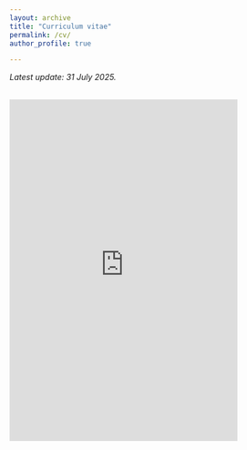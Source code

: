 ```yaml
---
layout: archive
title: "Curriculum vitae"
permalink: /cv/
author_profile: true

---
```



_Latest update: 31 July 2025._


<br/>

<embed src="https://gerbenzaagsma.github.io/files/Zaagsma-CV-20250731.pdf" type="application/pdf" width="400px" height="600px" />
